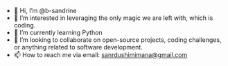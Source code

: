 - 👋 Hi, I’m @b-sandrine
- 👀 I’m interested in leveraging the only magic we are left with, which is coding.
- 🌱 I’m currently learning Python 
- 💞️ I’m looking to collaborate on open-source projects, coding challenges, or anything related to software development.
- 📫 How to reach me via email: sanrdushimimana@gmail.com

<!---
b-sandrine/b-sandrine is a ✨ special ✨ repository because its `README.md` (this file) appears on your GitHub profile.
You can click the Preview link to take a look at your changes.
--->
